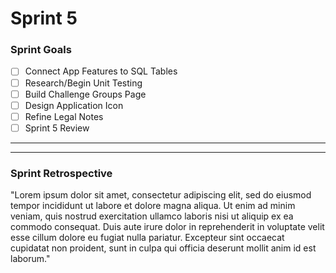 # Sprint 5

### Sprint Goals
- [ ] Connect App Features to SQL Tables
- [ ] Research/Begin Unit Testing
- [ ] Build Challenge Groups Page
- [ ] Design Application Icon
- [ ] Refine Legal Notes
- [ ] Sprint 5 Review
---


---
### Sprint Retrospective
"Lorem ipsum dolor sit amet, consectetur adipiscing elit, sed do eiusmod tempor incididunt ut labore et dolore magna aliqua. Ut enim ad minim veniam, 
quis nostrud exercitation ullamco laboris nisi ut aliquip ex ea commodo consequat. Duis aute irure dolor in reprehenderit in voluptate velit esse cillum dolore eu fugiat nulla pariatur. 
Excepteur sint occaecat cupidatat non proident, sunt in culpa qui officia deserunt mollit anim id est laborum."
